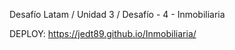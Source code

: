Desafío Latam / Unidad 3 / Desafío - 4 - Inmobiliaria


DEPLOY: https://jedt89.github.io/Inmobiliaria/
